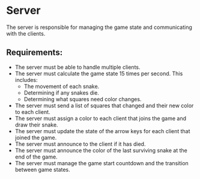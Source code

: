 # Server

The server is responsible for managing the game state and communicating with the clients. 

## Requirements:

- The server must be able to handle multiple clients.
- The server must calculate the game state 15 times per second. This includes:
    - The movement of each snake.
    - Determining if any snakes die.
    - Determining what squares need color changes.
- The server must send a list of squares that changed and their new color to each client.
- The server must assign a color to each client that joins the game and draw their snake.
- The server must update the state of the arrow keys for each client that joined the game.
- The server must announce to the client if it has died.
- The server must announce the color of the last surviving snake at the end of the game.
- The server must manage the game start countdown and the transition between game states.